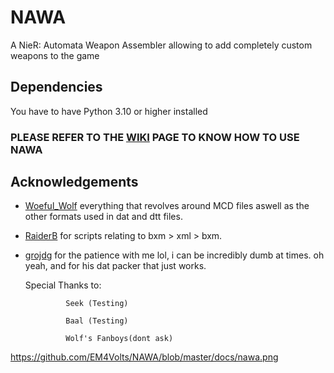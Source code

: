 
# NAWA

A NieR: Automata Weapon Assembler allowing to add completely custom weapons to the game




## Dependencies

You have to have Python 3.10 or higher installed


    
### PLEASE REFER TO THE [WIKI](https://github.com/EM4Volts/NAWA/wiki) PAGE TO KNOW HOW TO USE NAWA



## Acknowledgements

 - [Woeful_Wolf](https://github.com/WoefulWolf) everything that revolves around MCD files aswell as the other formats used in dat and dtt files.
 - [RaiderB](https://github.com/ArthurHeitmann) for scripts relating to bxm > xml > bxm.
 - [grojdg](https://github.com/xxk-i) for the patience with me lol, i can be incredibly dumb at times. oh yeah, and for his dat packer that just works.
   
   Special Thanks to:
   
                Seek (Testing)
   
                Baal (Testing)
   
                Wolf's Fanboys(dont ask)
                




https://github.com/EM4Volts/NAWA/blob/master/docs/nawa.png
